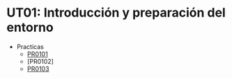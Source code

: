# UT01: Introducción y preparación del entorno
* Practicas
    - [PR0101](/UT01_Introduccion/Practicas/PR0101/Practica1.md)
    - [PR0102]
    - [PR0103](/UT01_Introduccion/Practicas/PR0103/Practica3.md)